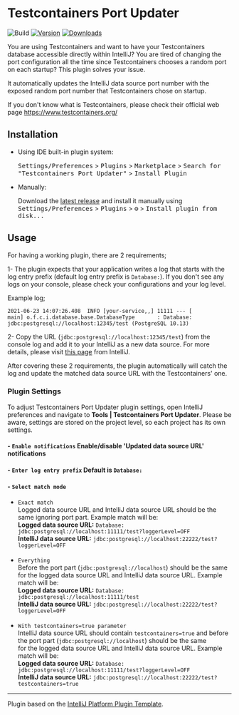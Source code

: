 # Testcontainers Port Updater

![Build](https://github.com/yusufugurozbek/testcontainers-port-updater/workflows/Build/badge.svg)
[![Version](https://img.shields.io/jetbrains/plugin/v/17116-testcontainers-port-updater.svg)](https://plugins.jetbrains.com/plugin/17116-testcontainers-port-updater)
[![Downloads](https://img.shields.io/jetbrains/plugin/d/17116-testcontainers-port-updater.svg)](https://plugins.jetbrains.com/plugin/17116-testcontainers-port-updater)

<!-- Plugin description -->
You are using Testcontainers and want to have your Testcontainers database accessible directly within IntelliJ? You are tired of changing the port configuration all the time since Testcontainers chooses a random port on each startup? This plugin solves your issue.


It automatically updates the IntelliJ data source port number with the exposed random port number that Testcontainers chose on startup.

If you don't know what is Testcontainers, please check their official web page https://www.testcontainers.org/
<!-- Plugin description end -->

## Installation

- Using IDE built-in plugin system:
  
  <kbd>Settings/Preferences</kbd> > <kbd>Plugins</kbd> > <kbd>Marketplace</kbd> > <kbd>Search for "Testcontainers Port Updater"</kbd> >
  <kbd>Install Plugin</kbd>
  
- Manually:

  Download the [latest release](https://github.com/yusufugurozbek/testcontainers-port-updater/releases/latest) and install it manually using
  <kbd>Settings/Preferences</kbd> > <kbd>Plugins</kbd> > <kbd>⚙️</kbd> > <kbd>Install plugin from disk...</kbd>

## Usage

For having a working plugin, there are 2 requirements;

1- The plugin expects that your application writes a log that starts with the log entry prefix (default log entry prefix is `Database:`).
If you don't see any logs on your console, please check your configurations and your log level.

Example log; 
```
2021-06-23 14:07:26.408  INFO [your-service,,] 11111 --- [           main] o.f.c.i.database.base.DatabaseType       : Database: jdbc:postgresql://localhost:12345/test (PostgreSQL 10.13)
```

2- Copy the URL (`jdbc:postgresql://localhost:12345/test`) from the console log and add it to your IntelliJ as a new data source. 
For more details, please visit [this page](https://www.jetbrains.com/help/idea/connecting-to-a-database.html) from IntelliJ.

After covering these 2 requirements, the plugin automatically will catch the log and update the matched data source URL with the Testcontainers' one.

### Plugin Settings

To adjust Testcontainers Port Updater plugin settings, open IntelliJ preferences and navigate to **Tools | Testcontainers Port Updater**.
Please be aware, settings are stored on the project level, so each project has its own settings.

#### - `Enable notifications` Enable/disable 'Updated data source URL' notifications
#### - `Enter log entry prefix` Default is `Database:`
#### - `Select match mode`
  - `Exact match`<br>
    Logged data source URL and IntelliJ data source URL should be the same ignoring port part. Example match will be:<br>
    <b>Logged data source URL:</b> `Database: jdbc:postgresql://localhost:11111/test?loggerLevel=OFF`<br>
    <b>IntelliJ data source URL:</b> `jdbc:postgresql://localhost:22222/test?loggerLevel=OFF`<br><br>
  - `Everything`<br>
    Before the port part (`jdbc:postgresql://localhost`) should be the same for the logged data source URL and IntelliJ data source URL. Example match will be:<br>
    <b>Logged data source URL:</b> `Database: jdbc:postgresql://localhost:11111/test`<br>
    <b>IntelliJ data source URL:</b> `jdbc:postgresql://localhost:22222/test?loggerLevel=OFF`<br><br>
  - `With testcontainers=true parameter`<br>
    IntelliJ data source URL should contain `testcontainers=true` and before the port part (`jdbc:postgresql://localhost`) should be the same\
    for the logged data source URL and IntelliJ data source URL. Example match will be:<br>
    <b>Logged data source URL:</b> `Database: jdbc:postgresql://localhost:11111/test?loggerLevel=OFF`<br>
    <b>IntelliJ data source URL:</b> `jdbc:postgresql://localhost:22222/test?testcontainers=true`
---
Plugin based on the [IntelliJ Platform Plugin Template][template].

[template]: https://github.com/JetBrains/intellij-platform-plugin-template
